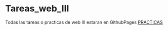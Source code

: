 # Tareas_web_III
Todas las tareas o practicas de web III estaran en GithubPages [PRACTICAS](https://y3sterd4y.github.io/Tareas_web_III/)